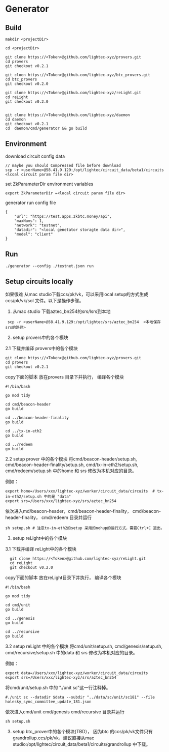 # Generator

## Build

    makdir <projectDir>

    cd <projectDir>

    git clone https://<Token>@github.com/lightec-xyz/provers.git
    cd provers
    git checkout v0.2.1   

    git cloen https://<Token>@github.com/lightec-xyz/btc_provers.git
    cd btc_provers
    git checkout v0.2.0  

    git clone https://<Token>@github.com/lightec-xyz/reLight.git
    cd reLight
    git checkout v0.2.0  


    git clone https://<Token>@github.com/lightec-xyz/daemon
    cd daemon
    git checkout v0.2.1
    cd  daemon/cmd/generator && go build

## Environment

download circuit config data

    // maybe you should Compressed file before download
    scp -r <userName>@58.41.9.129:/opt/lightec/circuit_data/beta1/circuits <lcoal circuit param file dir>

set ZkParameterDir environment variables

    export ZkParameterDir =<local circuit param file dir>

generator run config file

    {
        "url": "https://test.apps.zkbtc.money/api",
        "maxNums": 1,
        "network": "testnet",
        "datadir": "<local genetator storagte data dir>",
        "model": "client"
    }

## Run

    ./generator --config ./testnet.json run


## Setup circuits locally
如果很难 从mac studio下载ccs/pk/vk，可以采用local setup的方式生成ccs/pk/vk/sol 文件。以下是操作步骤。

1. 从mac studio 下载aztec_bn254的srs/lsrs到本地
```
 scp -r <userName>@58.41.9.129:/opt/lightec/srs/aztec_bn254  <本地保存srs的路径>
```

2. setup provers中的各个模块

2.1 下载并编译 provers中的各个模块

```
git clone https://<Token>@github.com/lightec-xyz/provers.git
cd provers 
git checkout v0.2.1
```

copy下面的脚本 放在provers 目录下并执行， 编译各个模块
```
#!/bin/bash

go mod tidy

cd cmd/beacon-header
go build

cd ../beacon-header-finality
go build

cd ../tx-in-eth2
go build

cd ../redeem
go build 

```

2.2 setup prover 中的各个模块
将cmd/beacon-header/setup.sh, cmd/beacon-header-finality/setup.sh, cmd/tx-in-eth2/setup.sh, cmd/redeem/setup.sh 中的home 和 srs 修改为本机对应的目录。

例如：
```
export home=/Users/xxx/lightec-xyz/worker/circuit_data/circuits  # tx-in-eth2/setup.sh 中的是 "data"
export srs=/Users/xxx/lightec-xyz/srs/aztec_bn254
```

依次进入md/beacon-header，cmd/beacon-header-finality， cmd/beacon-header-finality， cmd/redeem 目录并运行
```
sh setup.sh # 注意tx-in-eth2的setup 采用的nohup的运行方式，需要Ctrl+C 退出。
```

3. setup reLight中的各个模块

3.1 下载并编译 reLight中的各个模块

```
  git clone https://<Token>@github.com/lightec-xyz/reLight.git
  cd reLight
  git checkout v0.2.0  
```

copy下面的脚本 放在reLight目录下并执行， 编译各个模块
```
#!/bin/bash

go mod tidy

cd cmd/unit
go build

cd ../genesis
go build

cd ../recursive
go build

```
3.2 setup reLight 中的各个模块
将cmd/unit/setup.sh, cmd/genesis/setup.sh, cmd/recursive/setup.sh  中的data 和 srs 修改为本机对应的目录。

例如：
```
export data=/Users/xxx/lightec-xyz/worker/circuit_data/circuits
export srs=/Users/xxx/lightec-xyz/srs/aztec_bn254
```

将cmd/unit/setup.sh 中的 "./unit sc"这一行注释掉。 

```
#./unit sc --datadir $data --subdir "../data/sc/unit/sc181" --file holesky_sync_committee_update_181.json
```

依次进入cmd/unit cmd/genesis cmd/recursive 目录并运行
```
sh setup.sh 
```

3. setup btc_prover中的各个模块(TBD）， 因为btc 的ccs/pk/vk文件只有grandrollup.ccs/pk/vk，建议直接从mac studio:/opt/lightec/circuit_data/beta1/circuits/grandrollup 中下载。
   
   




